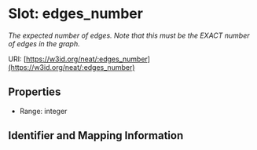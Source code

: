 # Slot: edges_number
_The expected number of edges. Note that this must be the EXACT number of edges in the graph._


URI: [https://w3id.org/neat/:edges_number](https://w3id.org/neat/:edges_number)



<!-- no inheritance hierarchy -->


## Properties

 * Range: integer



## Identifier and Mapping Information





